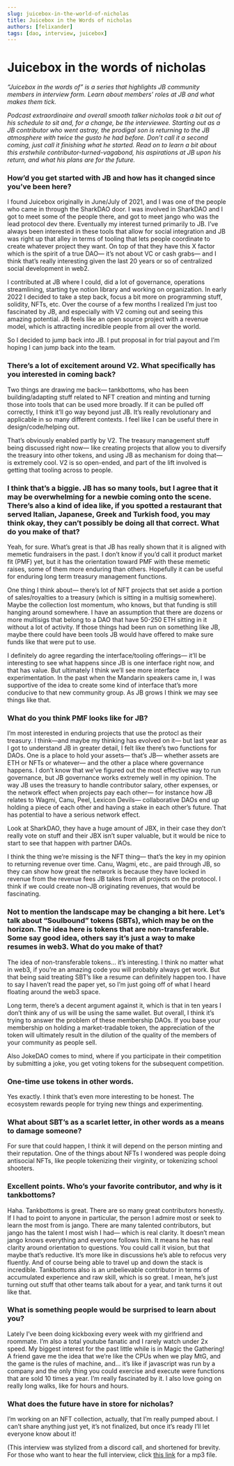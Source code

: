 ```yaml
---
slug: juicebox-in-the-world-of-nicholas
title: Juicebox in the Words of nicholas
authors: [felixander]
tags: [dao, interview, juicebox]
---
```


# Juicebox in the words of nicholas

_“Juicebox in the words of” is a series that highlights JB community members in interview form. Learn about members’ roles at JB and what makes them tick._

_Podcast extraordinaire and overall smooth talker nicholas took a bit out of his schedule to sit and, for a change, be the interviewee. Starting out as a JB contributor who went astray, the prodigal son is returning to the JB atmosphere with twice the gusto he had before. Don’t call it a second coming, just call it finishing what he started. Read on to learn a bit about this erstwhile contributor-turned-vagabond, his aspirations at JB upon his return, and what his plans are for the future._

### How’d you get started with JB and how has it changed since you’ve been here?

I found Juicebox originally in June/July of 2021, and I was one of the people who came in through the SharkDAO door. I was involved in SharkDAO and I got to meet some of the people there, and got to meet jango who was the lead protocol dev there. Eventually my interest turned primarily to JB. I’ve always been interested in these tools that allow for social integration and JB was right up that alley in terms of tooling that lets people coordinate to create whatever project they want. On top of that they have this X factor which is the spirit of a true DAO— it’s not about VC or cash grabs— and I think that’s really interesting given the last 20 years or so of centralized social development in web2.

I contributed at JB where I could, did a lot of governance, operations streamlining, starting tye notion library and working on organization. In early 2022 I decided to take a step back, focus a bit more on programming stuff, solidity, NFTs, etc. Over the course of a few months I realized I’m just too fascinated by JB, and especially with V2 coming out and seeing this amazing potential. JB feels like an open source project with a revenue model, which is attracting incredible people from all over the world.

So I decided to jump back into JB. I put proposal in for trial payout and I’m hoping I can jump back into the team.

### There’s a lot of excitement around V2. What specifically has you interested in coming back?

Two things are drawing me back— tankbottoms, who has been building/adapting stuff related to NFT creation and minting and turning those into tools that can be used more broadly. If it can be pulled off correctly, I think it’ll go way beyond just JB. It’s really revolutionary and applicable in so many different contexts. I feel like I can be useful there in design/code/helping out.

That’s obviously enabled partly by V2. The treasury management stuff being discussed right now— like creating projects that allow you to diversify the treasury into other tokens, and using JB as mechanism for doing that— is extremely cool. V2 is so open-ended, and part of the lift involved is getting that tooling across to people.

### I think that’s a biggie. JB has so many tools, but I agree that it may be overwhelming for a newbie coming onto the scene. There’s also a kind of idea like, if you spotted a restaurant that served Italian, Japanese, Greek and Turkish food, you may think okay, they can’t possibly be doing all that correct. What do you make of that?

Yeah, for sure. What’s great is that JB has really shown that it is aligned with memetic fundraisers in the past. I don’t know if you’d call it product market fit (PMF) yet, but it has the orientation toward PMF with these memetic raises, some of them more enduring than others. Hopefully it can be useful for enduring long term treasury management functions.

One thing I think about— there’s lot of NFT projects that set aside a portion of sales/royalties to a treasury (which is sitting in a multisig somewhere). Maybe the collection lost momentum, who knows, but that funding is still hanging around somewhere. I have an assumption that there are dozens or more multisigs that belong to a DAO that have 50-250 ETH sitting in it without a lot of activity. If those things had been run on something like JB, maybe there could have been tools JB would have offered to make sure funds like that were put to use.

I definitely do agree regarding the interface/tooling offerings— it’ll be interesting to see what happens since JB is one interface right now, and that has value. But ultimately I think we’ll see more interface experimentation. In the past when the Mandarin speakers came in, I was supportive of the idea to create some kind of interface that’s more conducive to that new community group. As JB grows I think we may see things like that.

### What do you think PMF looks like for JB?

I’m most interested in enduring projects that use the protocl as their treasury. I think—and maybe my thinking has evolved on it— but last year as I got to understand JB in greater detail, I felt like there’s two functions for DAOs. One is a place to hold your assets— that’s JB— whether assets are ETH or NFTs or whatever— and the other a place where governance happens. I don’t know that we’ve figured out the most effective way to run governance, but JB governance works extremely well in my opinion. The way JB uses the treasury to handle contributor salary, other expenses, or the network effect when projects pay each other— for instance how JB relates to Wagmi, Canu, Peel, Lexicon Devils— collaborative DAOs end up holding a piece of each other and having a stake in each other’s future. That has potential to have a serious network effect.

Look at SharkDAO, they have a huge amount of JBX, in their case they don’t really vote on stuff and their JBX isn’t super valuable, but it would be nice to start to see that happen with partner DAOs.

I think the thing we’re missing is the NFT thing— that’s the key in my opinion to returning revenue over time. Canu, Wagmi, etc., are paid through JB, so they can show how great the network is because they have locked in revenue from the revenue fees JB takes from all projects on the protocol. I think if we could create non-JB originating revenues, that would be fascinating.

### Not to mention the landscape may be changing a bit here. Let’s talk about “Soulbound” tokens (SBTs), which may be on the horizon. The idea here is tokens that are non-transferable. Some say good idea, others say it’s just a way to make resumes in web3. What do you make of that?

The idea of non-transferable tokens… it’s interesting. I think no matter what in web3, if you’re an amazing code you will probably always get work. But that being said treating SBT’s like a resume can definitely happen too. I have to say I haven’t read the paper yet, so I’m just going off of what I heard floating around the web3 space.

Long term, there’s a decent argument against it, which is that in ten years I don’t think any of us will be using the same wallet. But overall, I think it’s trying to answer the problem of these membership DAOs. If you base your membership on holding a market-tradable token, the appreciation of the token will ultimately result in the dilution of the quality of the members of your community as people sell.

Also JokeDAO comes to mind, where if you participate in their competition by submitting a joke, you get voting tokens for the subsequent competition.

### One-time use tokens in other words.

Yes exactly. I think that’s even more interesting to be honest. The ecosystem rewards people for trying new things and experimenting.

### What about SBT’s as a scarlet letter, in other words as a means to damage someone?

For sure that could happen, I think it will depend on the person minting and their reputation. One of the things about NFTs I wondered was people doing antisocial NFTs, like people tokenizing their virginity, or tokenizing school shooters.

### Excellent points. Who’s your favorite contributor, and why is it tankbottoms?

Haha. Tankbottoms is great. There are so many great contributors honestly. If I had to point to anyone in particular, the person I admire most or seek to learn the most from is jango. There are many talented contributors, but jango has the talent I most wish I had— which is real clarity. It doesn’t mean jango knows everything and everyone follows him. It means he has real clarity around orientation to questions. You could call it vision, but that maybe that’s reductive. It’s more like in discussions he’s able to refocus very fluently. And of course being able to travel up and down the stack is incredible. Tankbottoms also is an unbelievable contributor in terms of accumulated experience and raw skill, which is so great. I mean, he’s just turning out stuff that other teams talk about for a year, and tank turns it out like that.

### What is something people would be surprised to learn about you?

Lately I’ve been doing kickboxing every week with my girlfriend and roommate. I’m also a total youtube fanatic and I rarely watch under 2x speed. My biggest interest for the past little while is in Magic the Gathering! A friend gave me the idea that we’re like the CPUs when we play MtG, and the game is the rules of machine, and… it’s like if javascript was run by a company and the only thing you could exercise and execute were functions that are sold 10 times a year. I’m really fascinated by it. I also love going on really long walks, like for hours and hours.

### What does the future have in store for nicholas?

I’m working on an NFT collection, actually, that I’m really pumped about. I can’t share anything just yet, it’s not finalized, but once it’s ready I’ll let everyone know about it!

(This interview was stylized from a discord call, and shortened for brevity. For those who want to hear the full interview, click [this link](https://drive.google.com/file/d/1Wvr36zQSGoaTkqH8Zf5tYDFGmaS4De5U/view?usp=sharing) for a mp3 file.
